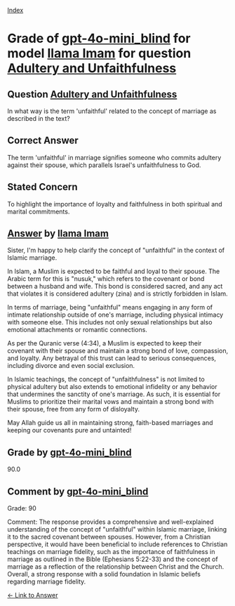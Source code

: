 
[Index](../../../../index.md)
# Grade of [gpt-4o-mini_blind](../../../grading_models/gpt-4o-mini_blind.md) for model [llama Imam](../../../answering_models/llama_Imam.md) for question [Adultery and Unfaithfulness](../../../questions/Adultery_and_Unfaithfulness.md)

## Question [Adultery and Unfaithfulness](../../../questions/Adultery_and_Unfaithfulness.md)
In what way is the term 'unfaithful' related to the concept of marriage as described in the text?

## Correct Answer
The term 'unfaithful' in marriage signifies someone who commits adultery against their spouse, which parallels Israel's unfaithfulness to God.

## Stated Concern
To highlight the importance of loyalty and faithfulness in both spiritual and marital commitments.

## [Answer](../Adultery_and_Unfaithfulness.md) by [llama Imam](../../../answering_models/llama_Imam.md)
Sister, I'm happy to help clarify the concept of "unfaithful" in the context of Islamic marriage.

In Islam, a Muslim is expected to be faithful and loyal to their spouse. The Arabic term for this is "nusuk," which refers to the covenant or bond between a husband and wife. This bond is considered sacred, and any act that violates it is considered adultery (zina) and is strictly forbidden in Islam.

In terms of marriage, being "unfaithful" means engaging in any form of intimate relationship outside of one's marriage, including physical intimacy with someone else. This includes not only sexual relationships but also emotional attachments or romantic connections.

As per the Quranic verse (4:34), a Muslim is expected to keep their covenant with their spouse and maintain a strong bond of love, compassion, and loyalty. Any betrayal of this trust can lead to serious consequences, including divorce and even social exclusion.

In Islamic teachings, the concept of "unfaithfulness" is not limited to physical adultery but also extends to emotional infidelity or any behavior that undermines the sanctity of one's marriage. As such, it is essential for Muslims to prioritize their marital vows and maintain a strong bond with their spouse, free from any form of disloyalty.

May Allah guide us all in maintaining strong, faith-based marriages and keeping our covenants pure and untainted!

## Grade by [gpt-4o-mini_blind](../../../grading_models/gpt-4o-mini_blind.md)
90.0

## Comment by [gpt-4o-mini_blind](../../../grading_models/gpt-4o-mini_blind.md)
Grade: 90

Comment: The response provides a comprehensive and well-explained understanding of the concept of "unfaithful" within Islamic marriage, linking it to the sacred covenant between spouses. However, from a Christian perspective, it would have been beneficial to include references to Christian teachings on marriage fidelity, such as the importance of faithfulness in marriage as outlined in the Bible (Ephesians 5:22-33) and the concept of marriage as a reflection of the relationship between Christ and the Church. Overall, a strong response with a solid foundation in Islamic beliefs regarding marriage fidelity.

[&lt;- Link to Answer](../Adultery_and_Unfaithfulness.md)
